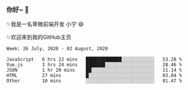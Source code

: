 ### 你好~  👋

✨我是一名卑微前端开发 小宁 😄

✨欢迎来到我的GitHub主页
<!--
**7148505/7148505** is a ✨ _special_ ✨ repository because its `README.md` (this file) appears on your GitHub profile.

Here are some ideas to get you started:

- 🔭 I’m currently working on ...
- 🌱 I’m currently learning ...
- 👯 I’m looking to collaborate on ...
- 🤔 I’m looking for help with ...
- 💬 Ask me about ...
- 📫 How to reach me: ...
- 😄 Pronouns: ...
- ⚡ Fun fact: ...
-->

<!--START_SECTION:waka-->
```text
Week: 26 July, 2020 - 02 August, 2020

JavaScript   6 hrs 22 mins   █████████████░░░░░░░░░░░░   53.28 % 
Vue.js       3 hrs 24 mins   ███████░░░░░░░░░░░░░░░░░░   28.46 % 
JSON         1 hr 20 mins    ██░░░░░░░░░░░░░░░░░░░░░░░   11.14 % 
HTML         27 mins         █░░░░░░░░░░░░░░░░░░░░░░░░   03.84 % 
Other        10 mins         ░░░░░░░░░░░░░░░░░░░░░░░░░   01.47 %
```
<!--END_SECTION:waka-->